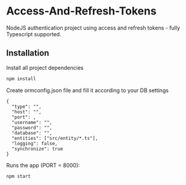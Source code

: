 # Access-And-Refresh-Tokens

NodeJS authentication project using access and refresh tokens - fully Typescript supported.

## Installation

Install all project dependencies

```bash
npm install
```

Create ormconfig.json file and fill it according to your DB settings

```
{
  "type": "",
  "host": "",
  "port": ,
  "username": "",
  "password": "",
  "database": "",
  "entities": ["src/entity/*.ts"],
  "logging": false,
  "synchronize": true
}
```

Runs the app (PORT = 8000):

```
npm start
```
